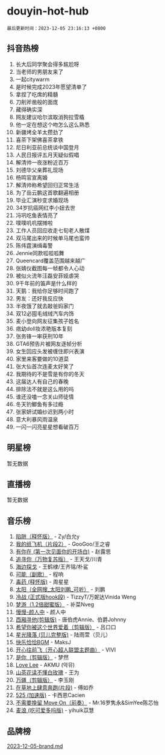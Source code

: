 # douyin-hot-hub

`最后更新时间：2023-12-05 23:16:13 +0800`

## 抖音热榜

1. 长大后同学聚会得多尴尬呀
1. 当老师的男朋友来了
1. 一起citywarm
1. 是时候完成2023年愿望清单了
1. 拿捏了吃席的精髓
1. 刀削斧凿般的面庞
1. 藏得确实深
1. 网友建议哈尔滨取消狗拉雪橇
1. 他一定在想这个吻怎么这么熟悉
1. 新疆烤全羊太攒劲了
1. 喜茶下架佛喜茶拿铁
1. 尼日利亚前总统谈中国登月
1. 人民日报评五月天疑似假唱
1. 解清帅一夜涨粉近百万
1. 刘德华父亲葬礼现场
1. 杨鸣官宣离婚
1. 解清帅称希望回归正常生活
1. 为了岳云鹏这首歌翻遍相册
1. 毕业汇演秒变求婚现场
1. 34岁抗癌网红李小妞去世
1. 冯巩吃鱼表情亮了
1. 噗噗叽叽摆摊啦
1. 工作人员回应收走七旬老人散煤
1. 双马尾出来的时候单马尾也蛮帅
1. 陈伟霆演缉毒警
1. Jennie同款呱呱呱舞
1. Queencard覆盖范围越来越广
1. 张婧仪截图每一帧都令人心动
1. 被似火流年汪磊安菲娅虐哭
1. 9千年前的笛声是什么样的
1. 天鹅：我给你足够时间跑了
1. 男友：还好我反应快
1. 半夜饿了就去敲爸妈家门
1. 双12必囤毛绒绒汽车内饰
1. 麦小登向网友征集孩子姓名
1. 痞幼doll妆浓艳版本复刻
1. 张务锋一审获刑10年
1. GTA6预告片被网友逐帧分析
1. 女生回应头发被缠住即兴表演
1. 家里来客要做的10道菜
1. 张大仙首次连麦太好笑了
1. 我期待的不是雪是有你的冬天
1. 这届达人有自己的春晚
1. 排除法不就是这么用的吗
1. 谁还没嗑一念关山师徒情
1. 冬天钓鲫鱼有多过瘾
1. 张家妍试婚纱迟到两小时
1. 意大利暴风雨温泉
1. 一闪一闪亮星星想看破百万

## 明星榜

暂无数据

## 直播榜

暂无数据

## 音乐榜

1. [陷阱（释怀版）](https://sf6-cdn-tos.douyinstatic.com/obj/tos-cn-ve-2774/oE8C21LeZrzKLDFfQYgMzx4GAIHageG5IzayY7) - Zy/白允y
1. [我的纸飞机（片段2）](https://sf3-cdn-tos.douyinstatic.com/obj/tos-cn-ve-2774/oM2ZrKcg2CD5AeRB2gkeXOFB1IxAGJdZPazYHf) - GooGoo/王之睿
1. [有你在 (第一次见面你的开场白)](https://sf6-cdn-tos.douyinstatic.com/obj/tos-cn-ve-2774/oAthrQ3ClJBfI57uBoFEgNDYtNCZ0TSYQQfxQ0) - 赵露思
1. [追寻你（万物复苏版）](https://sf6-cdn-tos.douyinstatic.com/obj/tos-cn-ve-2774/oYeAZJsbjIDit9APmBg8u6uDUQnHmoCf3gbo74) - 王天戈/川青
1. [海边探戈](https://sf3-cdn-tos.douyinstatic.com/obj/tos-cn-ve-2774/os9gE0VQCGqt6VQkZDyBBYvfSDY0QFe3vVmubn) - 王鹤棣/王齐铭/朴鲨
1. [可能（副歌）](https://sf6-cdn-tos.douyinstatic.com/obj/tos-cn-ve-2774/cde1731888894259b333569393c2fb51) - 程响
1. [毒药 (释怀版)](https://sf6-cdn-tos.douyinstatic.com/obj/tos-cn-ve-2774/oYILMEAzspdZBIzy4frJNB8ZHPHWAhiwowd4Ad) - 周星星
1. [太阳（全网搜_太阳刘鹏_可听）](https://sf3-cdn-tos.douyinstatic.com/obj/tos-cn-ve-2774/ogWbyIQnlBFImVbeDocRdCIYtBHlbJXgfZMvgz) - 刘鹏
1. [冷战 (正式版hook段)](https://sf3-cdn-tos.douyinstatic.com/obj/tos-cn-ve-2774/oMuEoiBasWApEMVDgNiI8VAByNmwo5J0pyf8Yx) - TizzyT/万妮达Vinida Weng
1. [梦游（1.2倍甜蜜版）](https://sf6-cdn-tos.douyinstatic.com/obj/tos-cn-ve-2774/o4gyAUm8hwufoEABmwVIiQtHsFuGzAEEWtNMzo) - 补菜Nveg
1. [慢慢-颜人中](https://sf6-cdn-tos.douyinstatic.com/obj/tos-cn-ve-2774/ocjHNfBXdBxQNC8ZGAeoLMFTUgtBg8bkExunDC) - 颜人中
1. [西厢寻他(剪辑版)](https://sf3-cdn-tos.douyinstatic.com/obj/tos-cn-ve-2774/oUsAVfAQKlRNxEv5qxvIB8o5qmIWUcXbzJKJhw) - 唐伯虎Annie、伯爵Johnny
1. [希望你被这个世界爱着（剪辑版）](https://sf6-cdn-tos.douyinstatic.com/obj/tos-cn-ve-2774/oo4H3BfEygN7l7bQaMBOZHCQ1eI4FqtED5skQ2) - 吕口口
1. [星光降落 (贝儿完整版)](https://sf3-cdn-tos.douyinstatic.com/obj/tos-cn-ve-2774/okwB9hAwyAtsFFkFBzAX1hOOfQuIoMNs0W2Mwr) - 陆雨萱（贝儿）
1. [快乐恰恰BGM](https://sf3-cdn-tos.douyinstatic.com/obj/tos-cn-ve-2774/07b173ca7d2f40f3ba0b97ac7fa3a44a) - MaksJ
1. [开心往前飞（开心超人联盟主题曲）](https://sf3-cdn-tos.douyinstatic.com/obj/tos-cn-ve-2774/9d8fb7c82cf1421fb93a9fe925275e0a) - VIVI
1. [是你（剪辑版）](https://sf6-cdn-tos.douyinstatic.com/obj/tos-cn-ve-2774/46019dae783c4c969944217fe1cfafc4) - 梦然
1. [Love Lee](https://sf3-cdn-tos.douyinstatic.com/obj/tos-cn-ve-2774/o05GbkJGbCBTdDnMtB0fwOYgkeZp23vrWQDQBS) - AKMU (악뮤)
1. [山茶花读不懂白玫瑰](https://sf6-cdn-tos.douyinstatic.com/obj/tos-cn-ve-2774/osfn8B7DktrRHEPJgPCfDbw7QDQEkwC16BxZg9) - 王为
1. [万疆（剪辑版）](https://sf3-cdn-tos.douyinstatic.com/obj/tos-cn-ve-2774/ooG7oVgFlDTelKCjCsTTobQvbdtj1BBQXnfZd8) - 李玉刚
1. [在草地上肆意奔跑(片段)](https://sf6-cdn-tos.douyinstatic.com/obj/tos-cn-ve-2774/8831d494742f45dabdfa8adb8b817259) - 傅如乔
1. [525 (加速版)](https://sf6-cdn-tos.douyinstatic.com/obj/tos-cn-ve-2774/oIfKCtqfDyP8Vc9FpAPgWMyezT6LnDT1abRwGg) - 卡西恩Cacien
1. [不需要挽留 Move On（前奏）](https://sf3-cdn-tos.douyinstatic.com/obj/tos-cn-ve-2774/ooCBhgCCkF4nExzQL9WZSUbitfA8IsDkgQIYhe) - Mr.16罗隽永&SimYee陈芯怡
1. [麦浪 (吃可爱多吗版)](https://sf6-cdn-tos.douyinstatic.com/obj/tos-cn-ve-2774/fb2bf2aaa2854aaa8ec0fcfabbee4bd8) - yihuik苡慧

## 品牌榜

[2023-12-05-brand.md](2023-12-05-brand.md)
